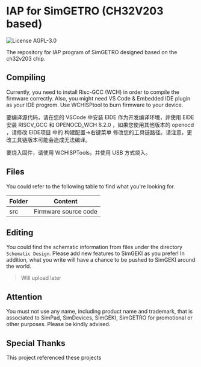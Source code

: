 # IAP for SimGETRO (CH32V203 based)

![License AGPL-3.0](https://img.shields.io/github/license/SimDevices-Project/SimGEKI.svg)

The repository for IAP program of SimGETRO designed based on the ch32v203 chip.

## Compiling

Currently, you need to install Risc-GCC (WCH) in order to compile the firmware correctly.
Also, you might need VS Code & Embedded IDE plugin as your IDE progrom.
Use WCHISPtool to burn firmware to your device.

要编译源代码，请在您的 VSCode 中安装 EIDE 作为开发编译环境，并使用 EIDE 安装 RISCV_GCC 和 OPENOCD_WCH 8.2.0 ，如果您使用其他版本的 openocd ，请修改 EIDE项目 中的 构建配置->右键菜单 修改您的工具链路径。请注意，更改工具链版本可能会造成无法编译。

要烧入固件，请使用 WCHISPTools，并使用 USB 方式烧入。

## Files

You could refer to the following table to find what you're looking for.

|Folder|Content|
|-|-|
|src|Firmware source code|

## Editing

You could find the schematic information from files under the directory `Schematic Design`. Please add new features to SimGEKI as you prefer! In addition, what you write will have a chance to be pushed to SimGEKI around the world.

> Will upload later

## Attention

You must not use any name, including product name and trademark, that is associated to SimPad, SimDevices, SimGEKI, SimGETRO for promotional or other purposes. Please be kindly advised.

## Special Thanks

This project referenced these projects
